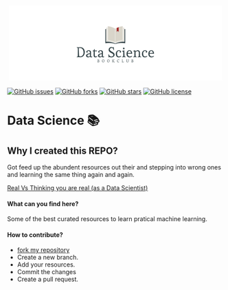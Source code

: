 <p align="center">
  <img src="Assets/images/logo2.png">
</p>

[![GitHub issues](https://img.shields.io/github/issues/Prudhvi0001/Data-Science-Resources?style=plastic)](https://github.com/Prudhvi0001/Data-Science-Resources/issues)
[![GitHub forks](https://img.shields.io/github/forks/Prudhvi0001/Data-Science-Resources?style=plastic)](https://github.com/Prudhvi0001/Data-Science-Resources/network)
[![GitHub stars](https://img.shields.io/github/stars/Prudhvi0001/Data-Science-Resources?style=plastic)](https://github.com/Prudhvi0001/Data-Science-Resources/stargazers)
[![GitHub license](https://img.shields.io/github/license/Prudhvi0001/Data-Science-Resources?style=plastic)](https://github.com/Prudhvi0001/Data-Science-Resources/blob/master/LICENSE)

# Data Science 📚

## Why I created this REPO?

Got feed up the abundent resources out their and stepping into wrong ones and learning the same thing again and again.

[Real Vs Thinking you are real (as a Data Scientist)](https://towardsdatascience.com/from-sklearn-import-478c711dafa1)

#### What can you find here?

Some of the best curated resources to learn pratical machine learning.

#### How to contribute?

- [fork my repository](https://github.com/Prudhvi0001/Data-Science-Resources/fork)
- Create a new branch.
- Add your resources.
- Commit the changes
- Create a pull request.

